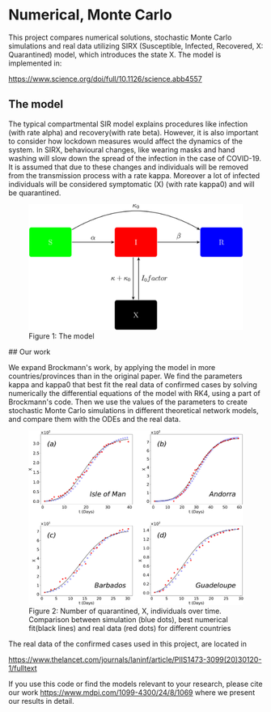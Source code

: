 # Numerical, Monte Carlo

This project compares numerical solutions, stochastic Monte Carlo simulations and real data utilizing SIRX (Susceptible, Infected, Recovered, X: Quarantined) model, which introduces the state X. The model is implemented in:

https://www.science.org/doi/full/10.1126/science.abb4557

## The model 

The typical compartmental SIR model explains procedures like infection (with rate alpha) and recovery(with rate beta). However, it is also important to consider how lockdown measures would affect the dynamics of the system. In SIRX, behavioural changes, like wearing masks and hand washing will slow down the spread of the infection in the case of COVID-19. It is assumed that due to these changes and individuals will be removed from the transmission process with a rate kappa. Moreover a lot of infected individuals will be considered symptomatic (X) (with rate kappa0) and will be quarantined.

<figure>
  <img src="./images/1.jpg" alt="1">
  <figcaption>Figure 1: The model</figcaption>
</figure>
## Our work

We expand Brockmann's work, by applying the model in more countries/provinces than in the original paper. We find the parameters kappa and kappa0 that best fit the real data of confirmed cases by solving numerically the differential equations of the model with RK4, using a part of Brockmann's code. Then we use the values of the parameters to create stochastic Monte Carlo simulations in different theoretical network models, and compare them with the ODEs and the real data.

<figure>
  <img src="./images/2.jpg" alt="2">
  <figcaption>Figure 2: Number of quarantined, X, individuals over time. Comparison between simulation (blue dots), best numerical fit(black lines) and real data (red dots) for different countries</figcaption>
</figure>


The real data of the confirmed cases used in this project, are located in

https://www.thelancet.com/journals/laninf/article/PIIS1473-3099(20)30120-1/fulltext

If you use this code or find the models relevant to your research, please cite our work https://www.mdpi.com/1099-4300/24/8/1069 where we present our results in detail.
